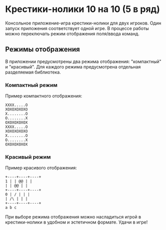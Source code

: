 # Крестики-нолики 10 на 10 (5 в ряд)

Консольное приложение-игра крестики-нолики для двух игроков. Один запуск приложения соответствует одной игре. В процессе работы можно переключать режим отображения поля/ввода команд.

## Режимы отображения

В приложении предусмотрены два режима отображения: "компактный" и "красивый". Для каждого режима предусмотрена отдельная разделяемая библиотека.

### Компактный режим

Пример компактного отображения:

```
XXXX.....O
XOXOXOXOXO
X........O
O........X
OXOXOXOXOX
XXXX.....O
XOXOXOXOXO
X........O
O........X
OXOXOXOXOX
```


### Красивый режим

Пример красивого отображения:

```
+----+----+----+
1 | | @@ | |
| | @@ | |
+----+----+----+
0 | / | | |
| /\ | | |
+----+----+----+
a b c
```


При выборе режима отображения можно насладиться игрой в крестики-нолики в удобном и эстетичном формате. Удачи в игре!

